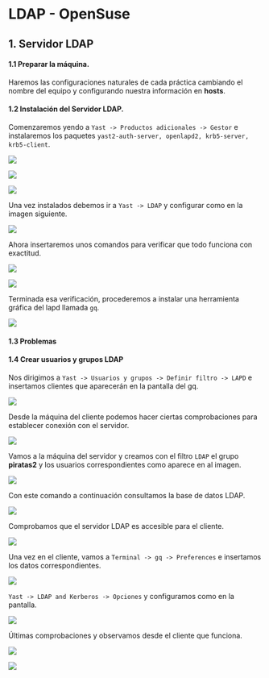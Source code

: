 # LDAP - OpenSuse

## 1. Servidor LDAP

#### 1.1 Preparar la máquina.

Haremos las configuraciones naturales de cada práctica cambiando el nombre del equipo y configurando nuestra información en **hosts**.

#### 1.2 Instalación del Servidor LDAP.

Comenzaremos yendo a `Yast -> Productos adicionales -> Gestor` e instalaremos los paquetes `yast2-auth-server, openlapd2, krb5-server, krb5-client`.

![](./img/1.png)

![](./img/2.png)

![](./img/3.png)

Una vez instalados debemos ir a `Yast -> LDAP` y configurar como en la imagen siguiente.

![](./img/4.png)

Ahora insertaremos unos comandos para verificar que todo funciona con exactitud.

![](./img/5.png)

![](./img/6.png)

Terminada esa verificación, procederemos a instalar una herramienta gráfica del lapd llamada `gq`.

![](./img/7.png)

#### 1.3 Problemas



#### 1.4 Crear usuarios y grupos LDAP

Nos dirigimos a `Yast -> Usuarios y grupos -> Definir filtro -> LAPD` e insertamos clientes que aparecerán en la pantalla del gq.

![](./img/8.png)

Desde la máquina del cliente podemos hacer ciertas comprobaciones para establecer conexión con el servidor.

![](./img/cli1.png)

Vamos a la máquina del servidor y creamos con el filtro `LDAP` el grupo **piratas2** y los usuarios correspondientes como aparece en al imagen.

![](./img/9.png)

Con este comando a continuación consultamos la base de datos LDAP.

![](./img/10.png)

Comprobamos que el servidor LDAP es accesible para el cliente.

![](./img/11.png)

Una vez en el cliente, vamos a `Terminal -> gq -> Preferences` e insertamos los datos correspondientes.

![](./img/12.png)

`Yast -> LDAP and Kerberos -> Opciones` y configuramos como en la pantalla.

![](./img/13.png)

Últimas comprobaciones y observamos desde el cliente que funciona.

![](./img/14.png)

![](./img/15.png)
